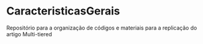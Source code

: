# CaracteristicasGerais
Repositório para a organização de códigos e materiais para a replicação do artigo Multi-tiered
